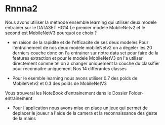 # Rnnna2

Nous avons utiliser la methode ensemble learning qui utiliser deux modele entrainer sur le DATASET HG14 
Le premier modele MobileNetv2 et le second est MobileNetV3 
  pourquoi ce choix ? 
- en raison de la rapidite et de l'efficacite de ses deux modeles
  Pour l'entrainement de nos deux modele mobileNetv2 on a degeler les 20 derniers couche donc on l'a entrainer sur notre data set pour faire de la features extraction
  et pour le modele MobileNetV3 on l'a utiliser directement comme tel on a changer uniquement la couche du classifier pour reconnaitre uniquement Nos 14 differantes classes

- Pour le esemble learning nous avons utiliser 0.7 des poids de MobileNetv2 et 0.3 des poids de MobileNetV3 

Vous trouverai les NoteBook d'entrainement dans le Dossier Folder-entrainement 

- Pour l'application nous avons mise en place un jeux qui permet de deplacer le joueur a l'aide de la camera et la reconnaissance des geste de la mains 
